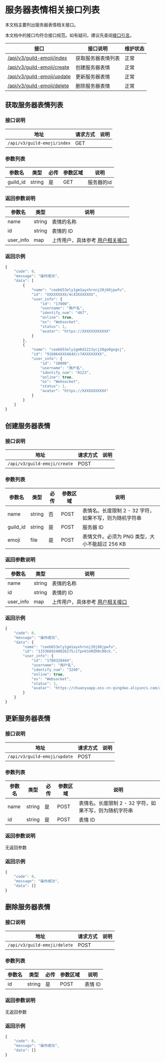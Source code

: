 # 服务器表情相关接口列表

本文档主要列出服务器表情相关接口。

本文档中的接口均符合接口规范。如有疑问，建议先查阅[接口引言](https://developer.kaiheila.cn/doc/reference)。

| 接口                                             | 接口说明           | 维护状态 |
| ------------------------------------------------ | ------------------ | -------- |
| [/api/v3/guild-emoji/index](#获取服务器表情列表) | 获取服务器表情列表 | 正常     |
| [/api/v3/guild-emoji/create](#创建服务器表情)    | 创建服务器表情     | 正常     |
| [/api/v3/guild-emoji/update](#更新服务器表情)    | 更新服务器表情     | 正常     |
| [/api/v3/guild-emoji/delete](#删除服务器表情)    | 删除服务器表情     | 正常     |

## 获取服务器表情列表

### 接口说明
|地址|请求方式|说明|
|--|--|--|
|`/api/v3/guild-emoji/index`|GET| |

### 参数列表

| 参数名     | 类型 | 必传 | 参数区域 | 说明                                              |
| ---------- | ---- | ---- | -------  | ------------------------------------------------- |
| guild_id   | string  | 是    | GET | 服务器的id                 |

### 返回参数说明

| 参数名   | 类型         | 说明                                                         |
| -------- | ------------ | ------------------------------------------------------------ |
|name|string|表情的名称|
|id|string|表情的 ID|
|user_info|map|上传用户，具体参考 [用户相关接口](https://developer.kaiheila.cn/doc/http/user) |


### 返回示例

```javascript
{
    "code": 0,
    "message": "操作成功",
    "data": [
        {
            "name": "ceeb653ely1gm1ayxhrnnj20j60jpwfu",
            "id": "XXXXXXXXX/4c43XXXXXXX",
            "user_info": {
                "id": "17000",
                "username": "用户名",
                "identify_num": "467",
                "online": true,
                "os": "Websocket",
                "status": 1,
                "avatar": "https://XXXXXXXXXXXX"
            }
        },
        {
            "name": "ceeb653ely1gm6d2213ycj20go0gogvj",
            "id": "916864XXX464X/c74XXXXXXXX",
            "user_info": {
                "id": "10000",
                "username": "用户名",
                "identify_num": "0123",
                "online": true,
                "os": "Websocket",
                "status": 1,
                "avatar": "https://XXXXXXXXXXX"
            }
        }
    ]
}
```

## 创建服务器表情

### 接口说明
| 地址                         | 请求方式 | 说明 |
| ---------------------------- | -------- | ---- |
| `/api/v3/guild-emoji/create` | POST     |      |

### 参数列表

| 参数名   | 类型   | 必传 | 参数区域 | 说明                                                   |
| -------- | ------ | ---- | -------- | ------------------------------------------------------ |
| name     | string | 否   | POST     | 表情名。长度限制 2 - 32 字符，如果不写，则为随机字符串 |
| guild_id | string | 是   | POST     | 服务器 ID                                              |
| emoji    | file   | 是   | POST     | 表情文件。必须为 PNG 类型，大小不能超过 256 KB         |

### 返回参数说明

| 参数名   | 类型         | 说明                                                         |
| -------- | ------------ | ------------------------------------------------------------ |
|name|string|表情的名称|
|id|string|表情的 ID|
|user_info|map|上传用户，具体参考 [用户相关接口](https://developer.kaiheila.cn/doc/http/user) |

### 返回示例

```javascript
{
    "code": 0,
    "message": "操作成功",
    "data": {
        "name": "ceeb653ely1gm1ayxhrnnj20j60jpwfu",
        "id": "1333609240026275/zTpnkSnMZH0c80ck.",
        "user_info": {
            "id": "1780328444",
            "username": "用户名",
            "identify_num": "3249",
            "online": true,
            "os": "Websocket",
            "status": 1,
            "avatar": "https://chuanyuapp.oss-cn-qingdao.aliyuncs.com/assets/bot.png/icon"
        }
    }
}
```

## 更新服务器表情

### 接口说明

| 地址                         | 请求方式 | 说明 |
| ---------------------------- | -------- | ---- |
| `/api/v3/guild-emoji/update` | POST     |      |

### 参数列表

| 参数名 | 类型   | 必传 | 参数区域 | 说明                                                   |
| ------ | ------ | ---- | -------- | ------------------------------------------------------ |
| name   | string | 是   | POST     | 表情名。长度限制 2 - 32 字符，如果不写，则为随机字符串 |
| id     | string | 是   | POST     | 表情 ID                                                |


### 返回参数说明

无返回参数

### 返回示例

```javascript
{
    "code": 0,
    "message": "操作成功",
    "data": []
}
```

## 删除服务器表情

### 接口说明

| 地址                         | 请求方式 | 说明 |
| ---------------------------- | -------- | ---- |
| `/api/v3/guild-emoji/delete` | POST     |      |

### 参数列表

| 参数名 | 类型   | 必传 | 参数区域 | 说明                                                   |
| ------ | ------ | ---- | -------- | ------------------------------------------------------ |
| id     | string | 是   | POST     | 表情 ID                                                |


### 返回参数说明

无返回参数

### 返回示例

```javascript
{
    "code": 0,
    "message": "操作成功",
    "data": []
}
```

